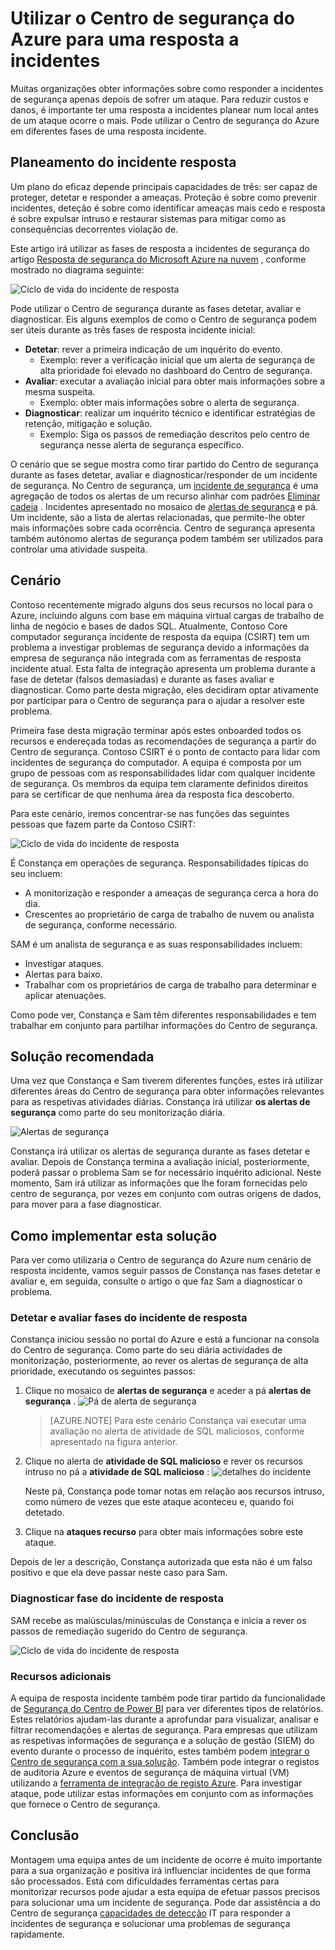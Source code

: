 <properties
   pageTitle="Utilizar o Centro de segurança do Azure para uma resposta a incidentes | Microsoft Azure"
   description="Este documento explica como utilizar o Centro de segurança do Azure para um cenário de resposta incidente."
   services="security-center"
   documentationCenter="na"
   authors="YuriDio"
   manager="swadhwa"
   editor=""/>

<tags
   ms.service="security-center"
   ms.topic="hero-article"
   ms.devlang="na"
   ms.tgt_pltfrm="na"
   ms.workload="na"
   ms.date="09/20/2016"
   ms.author="yurid"/>

# <a name="using-azure-security-center-for-an-incident-response"></a>Utilizar o Centro de segurança do Azure para uma resposta a incidentes
Muitas organizações obter informações sobre como responder a incidentes de segurança apenas depois de sofrer um ataque. Para reduzir custos e danos, é importante ter uma resposta a incidentes planear num local antes de um ataque ocorre o mais. Pode utilizar o Centro de segurança do Azure em diferentes fases de uma resposta incidente.

## <a name="incident-response-planning"></a>Planeamento do incidente resposta

Um plano do eficaz depende principais capacidades de três: ser capaz de proteger, detetar e responder a ameaças. Proteção é sobre como prevenir incidentes, deteção é sobre como identificar ameaças mais cedo e resposta é sobre expulsar intruso e restaurar sistemas para mitigar como as consequências decorrentes violação de.

Este artigo irá utilizar as fases de resposta a incidentes de segurança do artigo [Resposta de segurança do Microsoft Azure na nuvem](https://gallery.technet.microsoft.com/Azure-Security-Response-in-dd18c678) , conforme mostrado no diagrama seguinte:

![Ciclo de vida do incidente de resposta](./media/security-center-incident-response/security-center-incident-response-fig1.png)

Pode utilizar o Centro de segurança durante as fases detetar, avaliar e diagnosticar. Eis alguns exemplos de como o Centro de segurança podem ser úteis durante as três fases de resposta incidente inicial:

- **Detetar**: rever a primeira indicação de um inquérito do evento.
    - Exemplo: rever a verificação inicial que um alerta de segurança de alta prioridade foi elevado no dashboard do Centro de segurança.
- **Avaliar**: executar a avaliação inicial para obter mais informações sobre a mesma suspeita.
    - Exemplo: obter mais informações sobre o alerta de segurança.
- **Diagnosticar**: realizar um inquérito técnico e identificar estratégias de retenção, mitigação e solução.
    - Exemplo: Siga os passos de remediação descritos pelo centro de segurança nesse alerta de segurança específico.

O cenário que se segue mostra como tirar partido do Centro de segurança durante as fases detetar, avaliar e diagnosticar/responder de um incidente de segurança. No Centro de segurança, um [incidente de segurança](security-center-incident.md) é uma agregação de todos os alertas de um recurso alinhar com padrões [Eliminar cadeia](https://blogs.technet.microsoft.com/office365security/addressing-your-cxos-top-five-cloud-security-concerns/) . Incidentes apresentado no mosaico de [alertas de segurança](security-center-managing-and-responding-alerts.md) e pá. Um incidente, são a lista de alertas relacionadas, que permite-lhe obter mais informações sobre cada ocorrência. Centro de segurança apresenta também autónomo alertas de segurança podem também ser utilizados para controlar uma atividade suspeita.

## <a name="scenario"></a>Cenário

Contoso recentemente migrado alguns dos seus recursos no local para o Azure, incluindo alguns com base em máquina virtual cargas de trabalho de linha de negócio e bases de dados SQL. Atualmente, Contoso Core computador segurança incidente de resposta da equipa (CSIRT) tem um problema a investigar problemas de segurança devido a informações da empresa de segurança não integrada com as ferramentas de resposta incidente atual. Esta falta de integração apresenta um problema durante a fase de detetar (falsos demasiadas) e durante as fases avaliar e diagnosticar. Como parte desta migração, eles decidiram optar ativamente por participar para o Centro de segurança para o ajudar a resolver este problema.

Primeira fase desta migração terminar após estes onboarded todos os recursos e endereçada todas as recomendações de segurança a partir do Centro de segurança. Contoso CSIRT é o ponto de contacto para lidar com incidentes de segurança do computador. A equipa é composta por um grupo de pessoas com as responsabilidades lidar com qualquer incidente de segurança. Os membros da equipa tem claramente definidos direitos para se certificar de que nenhuma área da resposta fica descoberto.

Para este cenário, iremos concentrar-se nas funções das seguintes pessoas que fazem parte da Contoso CSIRT:

![Ciclo de vida do incidente de resposta](./media/security-center-incident-response/security-center-incident-response-fig2.png)

É Constança em operações de segurança. Responsabilidades típicas do seu incluem:

- A monitorização e responder a ameaças de segurança cerca a hora do dia.
- Crescentes ao proprietário de carga de trabalho de nuvem ou analista de segurança, conforme necessário.

SAM é um analista de segurança e as suas responsabilidades incluem:

- Investigar ataques.
- Alertas para baixo.
- Trabalhar com os proprietários de carga de trabalho para determinar e aplicar atenuações.

Como pode ver, Constança e Sam têm diferentes responsabilidades e tem trabalhar em conjunto para partilhar informações do Centro de segurança.

## <a name="recommended-solution"></a>Solução recomendada

Uma vez que Constança e Sam tiverem diferentes funções, estes irá utilizar diferentes áreas do Centro de segurança para obter informações relevantes para as respetivas atividades diárias. Constança irá utilizar **os alertas de segurança** como parte do seu monitorização diária.

![Alertas de segurança](./media/security-center-incident-response/security-center-incident-response-fig3.png)

Constança irá utilizar os alertas de segurança durante as fases detetar e avaliar. Depois de Constança termina a avaliação inicial, posteriormente, poderá passar o problema Sam se for necessário inquérito adicional. Neste momento, Sam irá utilizar as informações que lhe foram fornecidas pelo centro de segurança, por vezes em conjunto com outras origens de dados, para mover para a fase diagnosticar.


## <a name="how-to-implement-this-solution"></a>Como implementar esta solução

Para ver como utilizaria o Centro de segurança do Azure num cenário de resposta incidente, vamos seguir passos de Constança nas fases detetar e avaliar e, em seguida, consulte o artigo o que faz Sam a diagnosticar o problema.

### <a name="detect-and-assess-incident-response-stages"></a>Detetar e avaliar fases do incidente de resposta

Constança iniciou sessão no portal do Azure e está a funcionar na consola do Centro de segurança. Como parte do seu diária actividades de monitorização, posteriormente, ao rever os alertas de segurança de alta prioridade, executando os seguintes passos:

1. Clique no mosaico de **alertas de segurança** e aceder a pá **alertas de segurança** .
    ![Pá de alerta de segurança](./media/security-center-incident-response/security-center-incident-response-fig4.png)

    > [AZURE.NOTE] Para este cenário Constança vai executar uma avaliação no alerta de atividade de SQL maliciosos, conforme apresentado na figura anterior.
2. Clique no alerta de **atividade de SQL malicioso** e rever os recursos intruso no pá a **atividade de SQL malicioso** :  ![detalhes do incidente](./media/security-center-incident-response/security-center-incident-response-fig5.png)

    Neste pá, Constança pode tomar notas em relação aos recursos intruso, como número de vezes que este ataque aconteceu e, quando foi detetado.
3. Clique na **ataques recurso** para obter mais informações sobre este ataque.

Depois de ler a descrição, Constança autorizada que esta não é um falso positivo e que ela deve passar neste caso para Sam.

### <a name="diagnose-incident-response-stage"></a>Diagnosticar fase do incidente de resposta

SAM recebe as maiúsculas/minúsculas de Constança e inicia a rever os passos de remediação sugerido do Centro de segurança.

![Ciclo de vida do incidente de resposta](./media/security-center-incident-response/security-center-incident-response-fig6.png)

### <a name="additional-resources"></a>Recursos adicionais

A equipa de resposta incidente também pode tirar partido da funcionalidade de [Segurança do Centro de Power BI](security-center-powerbi.md) para ver diferentes tipos de relatórios. Estes relatórios ajudam-las durante a aprofundar para visualizar, analisar e filtrar recomendações e alertas de segurança. Para empresas que utilizam as respetivas informações de segurança e a solução de gestão (SIEM) do evento durante o processo de inquérito, estes também podem [integrar o Centro de segurança com a sua solução](security-center-integrating-alerts-with-log-integration.md). Também pode integrar o registos de auditoria Azure e eventos de segurança de máquina virtual (VM) utilizando a [ferramenta de integração de registo Azure](https://blogs.msdn.microsoft.com/azuresecurity/2016/07/21/microsoft-azure-log-integration-preview/). Para investigar ataque, pode utilizar estas informações em conjunto com as informações que fornece o Centro de segurança.


## <a name="conclusion"></a>Conclusão

Montagem uma equipa antes de um incidente de ocorre é muito importante para a sua organização e positiva irá influenciar incidentes de que forma são processados. Está com dificuldades ferramentas certas para monitorizar recursos pode ajudar a esta equipa de efetuar passos precisos para solucionar uma um incidente de segurança. Pode dar assistência a do Centro de segurança [capacidades de detecção](security-center-detection-capabilities.md) IT para responder a incidentes de segurança e solucionar uma problemas de segurança rapidamente.
